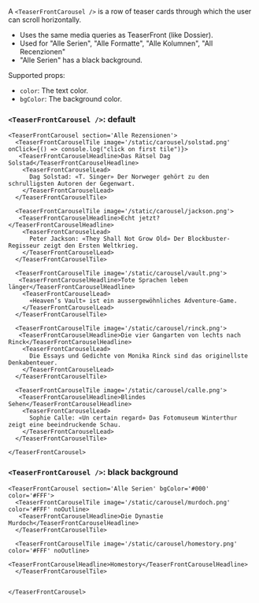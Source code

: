 A `<TeaserFrontCarousel />` is a row of teaser cards through which the user can scroll horizontally.

- Uses the same media queries as TeaserFront (like Dossier).
- Used for "Alle Serien", "Alle Formatte", "Alle Kolumnen", "All Recenzionen"
- "Alle Serien" has a black background.



Supported props:
- `color`: The text color.
- `bgColor`: The background color.

### `<TeaserFrontCarousel />`: default

```react
<TeaserFrontCarousel section='Alle Rezensionen'>
  <TeaserFrontCarouselTile image='/static/carousel/solstad.png' onClick={() => console.log("click on first tile")}>
   <TeaserFrontCarouselHeadline>Das Rätsel Dag Solstad</TeaserFrontCarouselHeadline>
    <TeaserFrontCarouselLead>
      Dag Solstad: «T. Singer» Der Norweger gehört zu den schrulligsten Autoren der Gegenwart.
    </TeaserFrontCarouselLead>
  </TeaserFrontCarouselTile>

  <TeaserFrontCarouselTile image='/static/carousel/jackson.png'>
   <TeaserFrontCarouselHeadline>Echt jetzt?</TeaserFrontCarouselHeadline>
    <TeaserFrontCarouselLead>
      Peter Jackson: «They Shall Not Grow Old» Der Blockbuster-Regisseur zeigt den Ersten Weltkrieg.
    </TeaserFrontCarouselLead>
  </TeaserFrontCarouselTile>

  <TeaserFrontCarouselTile image='/static/carousel/vault.png'>
   <TeaserFrontCarouselHeadline>Tote Sprachen leben länger</TeaserFrontCarouselHeadline>
    <TeaserFrontCarouselLead>
      «Heaven’s Vault» ist ein aussergewöhnliches Adventure-Game.
    </TeaserFrontCarouselLead>
  </TeaserFrontCarouselTile>

  <TeaserFrontCarouselTile image='/static/carousel/rinck.png'>
   <TeaserFrontCarouselHeadline>Die vier Gangarten von lechts nach Rinck</TeaserFrontCarouselHeadline>
    <TeaserFrontCarouselLead>
      Die Essays und Gedichte von Monika Rinck sind das originellste Denkabenteuer.
    </TeaserFrontCarouselLead>
  </TeaserFrontCarouselTile>

  <TeaserFrontCarouselTile image='/static/carousel/calle.png'>
   <TeaserFrontCarouselHeadline>Blindes Sehen</TeaserFrontCarouselHeadline>
    <TeaserFrontCarouselLead>
      Sophie Calle: «Un certain regard» Das Fotomuseum Winterthur zeigt eine beeindruckende Schau.
    </TeaserFrontCarouselLead>
  </TeaserFrontCarouselTile>

</TeaserFrontCarousel>
```

### `<TeaserFrontCarousel />`: black background

```react
<TeaserFrontCarousel section='Alle Serien' bgColor='#000' color='#FFF'>
  <TeaserFrontCarouselTile image='/static/carousel/murdoch.png' color='#FFF' noOutline>
   <TeaserFrontCarouselHeadline>Die Dynastie Murdoch</TeaserFrontCarouselHeadline>
  </TeaserFrontCarouselTile>

  <TeaserFrontCarouselTile image='/static/carousel/homestory.png' color='#FFF' noOutline>
   <TeaserFrontCarouselHeadline>Homestory</TeaserFrontCarouselHeadline>
  </TeaserFrontCarouselTile>


</TeaserFrontCarousel>
```
